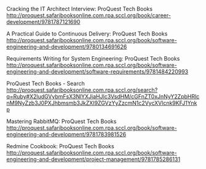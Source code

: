 

Cracking the IT Architect Interview: ProQuest Tech Books
 http://proquest.safaribooksonline.com.rpa.sccl.org/book/career-development/9781787121690


A Practical Guide to Continuous Delivery: ProQuest Tech Books
 http://proquest.safaribooksonline.com.rpa.sccl.org/book/software-engineering-and-development/9780134691626

Requirements Writing for System Engineering: ProQuest Tech Books
 http://proquest.safaribooksonline.com.rpa.sccl.org/book/software-engineering-and-development/software-requirements/9781484220993

ProQuest Tech Books - Search
 http://proquest.safaribooksonline.com.rpa.sccl.org/search?q=Ruby#X2ludGVybmFsX3NlYXJjaHJlc3VsdHM/cGFnZT0xJnNyY2ZpbHRlcnM9NyZzb3J0PXJhbmsmb3JkZXI9ZGVzYyZzcmN1c2VycXVlcnk9KFJ1Ynkp

Mastering RabbitMQ: ProQuest Tech Books
 http://proquest.safaribooksonline.com.rpa.sccl.org/book/software-engineering-and-development/9781783981526

Redmine Cookbook: ProQuest Tech Books
 http://proquest.safaribooksonline.com.rpa.sccl.org/book/software-engineering-and-development/project-management/9781785286131

